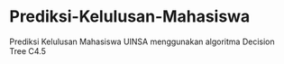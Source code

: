 # Prediksi-Kelulusan-Mahasiswa
Prediksi Kelulusan Mahasiswa UINSA menggunakan algoritma Decision Tree C4.5

